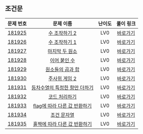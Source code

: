 ## 조건문

|        문제 번호         |        문제 이름         |         난이도          |        풀이 링크         |          
| :-----: | :-----: | :-----: | :-----: |
| <a href="https://school.programmers.co.kr/learn/courses/30/lessons/181925" target="_blank">181925</a> | <a href="https://school.programmers.co.kr/learn/courses/30/lessons/181925" target="_blank">수 조작하기 2</a> | LV0 | <a href="./solution/181925.cpp">바로가기</a> |
| <a href="https://school.programmers.co.kr/learn/courses/30/lessons/181926" target="_blank">181926</a> | <a href="https://school.programmers.co.kr/learn/courses/30/lessons/181926" target="_blank">수 조작하기 1</a> | LV0 | <a href="./solution/181926.cpp">바로가기</a> |
| <a href="https://school.programmers.co.kr/learn/courses/30/lessons/181927" target="_blank">181927</a> | <a href="https://school.programmers.co.kr/learn/courses/30/lessons/181927" target="_blank">마지막 두 원소</a> | LV0 | <a href="./solution/181927.cpp">바로가기</a> |
| <a href="https://school.programmers.co.kr/learn/courses/30/lessons/181928" target="_blank">181928</a> | <a href="https://school.programmers.co.kr/learn/courses/30/lessons/181928" target="_blank">이어 붙인 수</a> | LV0 | <a href="./solution/181928.cpp">바로가기</a> |
| <a href="https://school.programmers.co.kr/learn/courses/30/lessons/181929" target="_blank">181929</a> | <a href="https://school.programmers.co.kr/learn/courses/30/lessons/181929" target="_blank">원소들의 곱과 합</a> | LV0 | <a href="./solution/181929.cpp">바로가기</a> |
| <a href="https://school.programmers.co.kr/learn/courses/30/lessons/181930" target="_blank">181930</a> | <a href="https://school.programmers.co.kr/learn/courses/30/lessons/181930" target="_blank">주사위 게임 2</a> | LV0 | <a href="./solution/181930.cpp">바로가기</a> |
| <a href="https://school.programmers.co.kr/learn/courses/30/lessons/181931" target="_blank">181931</a> | <a href="https://school.programmers.co.kr/learn/courses/30/lessons/181931" target="_blank">등차수열의 특정한 항만 더하기</a> | LV0 | <a href="./solution/181931.cpp">바로가기</a> |
| <a href="https://school.programmers.co.kr/learn/courses/30/lessons/181932" target="_blank">181932</a> | <a href="https://school.programmers.co.kr/learn/courses/30/lessons/181932" target="_blank">코드 처리하기</a> | LV0 | <a href="./solution/181932.cpp">바로가기</a> |
| <a href="https://school.programmers.co.kr/learn/courses/30/lessons/181933" target="_blank">181933</a> | <a href="https://school.programmers.co.kr/learn/courses/30/lessons/181933" target="_blank">flag에 따라 다른 값 반환하기</a> | LV0 | <a href="./solution/181933.cpp">바로가기</a> |
| <a href="https://school.programmers.co.kr/learn/courses/30/lessons/181934" target="_blank">181934</a> | <a href="https://school.programmers.co.kr/learn/courses/30/lessons/181934" target="_blank">조건 문자열</a> | LV0 | <a href="./solution/181934.cpp">바로가기</a> |
| <a href="https://school.programmers.co.kr/learn/courses/30/lessons/181935" target="_blank">181935</a> | <a href="https://school.programmers.co.kr/learn/courses/30/lessons/181935" target="_blank">홀짝에 따라 다른 값 반환하기</a> | LV0 | <a href="./solution/181935.cpp">바로가기</a> |
